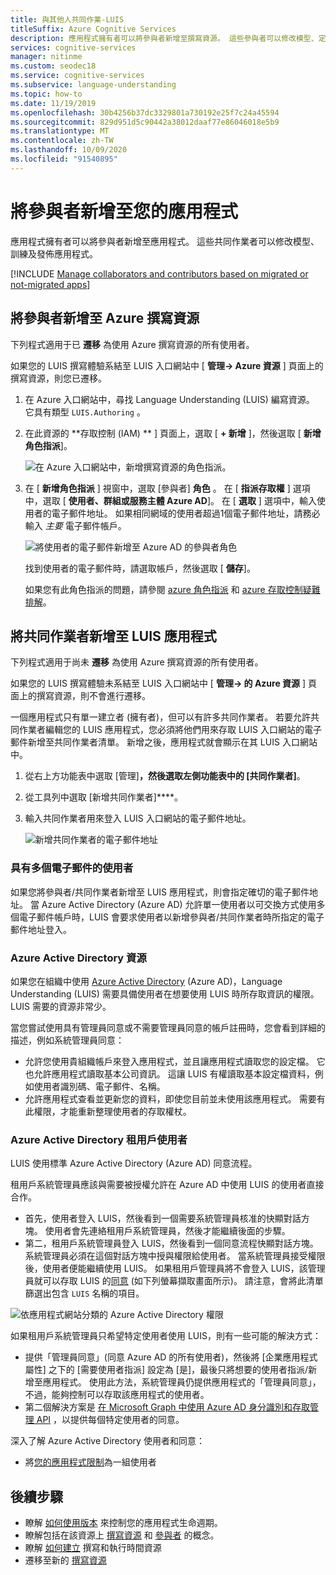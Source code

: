 ```yaml
---
title: 與其他人共同作業-LUIS
titleSuffix: Azure Cognitive Services
description: 應用程式擁有者可以將參與者新增至撰寫資源。 這些參與者可以修改模型、定型及發佈應用程式。
services: cognitive-services
manager: nitinme
ms.custom: seodec18
ms.service: cognitive-services
ms.subservice: language-understanding
ms.topic: how-to
ms.date: 11/19/2019
ms.openlocfilehash: 30b4256b37dc3329801a730192e25f7c24a45594
ms.sourcegitcommit: 829d951d5c90442a38012daaf77e86046018e5b9
ms.translationtype: MT
ms.contentlocale: zh-TW
ms.lasthandoff: 10/09/2020
ms.locfileid: "91540895"
---
```

# <a name="add-contributors-to-your-app"></a>將參與者新增至您的應用程式

應用程式擁有者可以將參與者新增至應用程式。 這些共同作業者可以修改模型、訓練及發佈應用程式。

[!INCLUDE [Manage collaborators and contributors based on migrated or not-migrated apps](./includes/manage-contributor-collaborator-migration.md)]

## <a name="add-contributor-to-azure-authoring-resource"></a>將參與者新增至 Azure 撰寫資源

下列程式適用于已 **遷移** 為使用 Azure 撰寫資源的所有使用者。

如果您的 LUIS 撰寫體驗系結至 LUIS 入口網站中 [ **管理-> Azure 資源** ] 頁面上的撰寫資源，則您已遷移。

1. 在 Azure 入口網站中，尋找 Language Understanding (LUIS) 編寫資源。 它具有類型 `LUIS.Authoring` 。
1. 在此資源的 **存取控制 (IAM) ** ] 頁面上，選取 [ **+ 新增** ]，然後選取 [ **新增角色指派**]。

    ![在 Azure 入口網站中，新增撰寫資源的角色指派。](./media/luis-how-to-collaborate/authoring-resource-access-control-add-role.png)

1. 在 [ **新增角色指派** ] 視窗中，選取 [參與者] **角色** 。 在 [ **指派存取權** ] 選項中，選取 [ **使用者、群組或服務主體 Azure AD**]。 在 [ **選取** ] 選項中，輸入使用者的電子郵件地址。 如果相同網域的使用者超過1個電子郵件地址，請務必輸入 _主要_ 電子郵件帳戶。

    ![將使用者的電子郵件新增至 Azure AD 的參與者角色](./media/luis-how-to-collaborate/add-role-assignment-for-contributor.png)

    找到使用者的電子郵件時，請選取帳戶，然後選取 [ **儲存**]。

    如果您有此角色指派的問題，請參閱 [azure 角色指派](../../role-based-access-control/role-assignments-portal.md) 和 [azure 存取控制疑難排解](../../role-based-access-control/troubleshooting.md#problems-with-azure-role-assignments)。

## <a name="add-collaborator-to-luis-app"></a>將共同作業者新增至 LUIS 應用程式

下列程式適用于尚未 **遷移** 為使用 Azure 撰寫資源的所有使用者。

如果您的 LUIS 撰寫體驗未系結至 LUIS 入口網站中 [ **管理-> 的 Azure 資源** ] 頁面上的撰寫資源，則不會進行遷移。

一個應用程式只有單一建立者 (擁有者)，但可以有許多共同作業者。 若要允許共同作業者編輯您的 LUIS 應用程式，您必須將他們用來存取 LUIS 入口網站的電子郵件新增至共同作業者清單。 新增之後，應用程式就會顯示在其 LUIS 入口網站中。

1. 從右上方功能表中選取 [管理]****，然後選取左側功能表中的 [共同作業者]****。

1. 從工具列中選取 [新增共同作業者]****。

1. 輸入共同作業者用來登入 LUIS 入口網站的電子郵件地址。

    ![新增共同作業者的電子郵件地址](./media/luis-how-to-collaborate/add-collaborator-pop-up.png)


### <a name="users-with-multiple-emails"></a>具有多個電子郵件的使用者

如果您將參與者/共同作業者新增至 LUIS 應用程式，則會指定確切的電子郵件地址。 當 Azure Active Directory (Azure AD) 允許單一使用者以可交換方式使用多個電子郵件帳戶時，LUIS 會要求使用者以新增參與者/共同作業者時所指定的電子郵件地址登入。

<a name="owner-and-collaborators"></a>

### <a name="azure-active-directory-resources"></a>Azure Active Directory 資源

如果您在組織中使用 [Azure Active Directory](https://docs.microsoft.com/azure/active-directory/) (Azure AD)，Language Understanding (LUIS) 需要具備使用者在想要使用 LUIS 時所存取資訊的權限。 LUIS 需要的資源非常少。

當您嘗試使用具有管理員同意或不需要管理員同意的帳戶註冊時，您會看到詳細的描述，例如系統管理員同意：

* 允許您使用貴組織帳戶來登入應用程式，並且讓應用程式讀取您的設定檔。 它也允許應用程式讀取基本公司資訊。 這讓 LUIS 有權讀取基本設定檔資料，例如使用者識別碼、電子郵件、名稱。
* 允許應用程式查看並更新您的資料，即使您目前並未使用該應用程式。 需要有此權限，才能重新整理使用者的存取權杖。


### <a name="azure-active-directory-tenant-user"></a>Azure Active Directory 租用戶使用者

LUIS 使用標準 Azure Active Directory (Azure AD) 同意流程。

租用戶系統管理員應該與需要被授權允許在 Azure AD 中使用 LUIS 的使用者直接合作。

* 首先，使用者登入 LUIS，然後看到一個需要系統管理員核准的快顯對話方塊。 使用者會先連絡租用戶系統管理員，然後才能繼續後面的步驟。
* 第二，租用戶系統管理員登入 LUIS，然後看到一個同意流程快顯對話方塊。 系統管理員必須在這個對話方塊中授與權限給使用者。 當系統管理員接受權限後，使用者便能繼續使用 LUIS。 如果租用戶管理員將不會登入 LUIS，該管理員就可以存取 LUIS 的[同意](https://account.activedirectory.windowsazure.com/r#/applications) (如下列螢幕擷取畫面所示)。 請注意，會將此清單篩選出包含 `LUIS` 名稱的項目。

![依應用程式網站分類的 Azure Active Directory 權限](./media/luis-how-to-collaborate/tenant-permissions.png)

如果租用戶系統管理員只希望特定使用者使用 LUIS，則有一些可能的解決方式：
* 提供「管理員同意」(同意 Azure AD 的所有使用者)，然後將 [企業應用程式屬性] 之下的 [需要使用者指派] 設定為 [是]，最後只將想要的使用者指派/新增至應用程式。 使用此方法，系統管理員仍提供應用程式的「管理員同意」，不過，能夠控制可以存取該應用程式的使用者。
* 第二個解決方案是 [在 Microsoft Graph 中使用 Azure AD 身分識別和存取管理 API](https://docs.microsoft.com/graph/azuread-identity-access-management-concept-overview) ，以提供每個特定使用者的同意。

深入了解 Azure Active Directory 使用者和同意：
* 將[您的應用程式限制](../../active-directory/develop/howto-restrict-your-app-to-a-set-of-users.md)為一組使用者

## <a name="next-steps"></a>後續步驟

* 瞭解 [如何使用版本](luis-how-to-manage-versions.md) 來控制您的應用程式生命週期。
* 瞭解包括在該資源上 [撰寫資源](luis-how-to-azure-subscription.md#authoring-key) 和 [參與者](luis-how-to-azure-subscription.md#contributions-from-other-authors) 的概念。
* 瞭解 [如何建立](luis-how-to-azure-subscription.md) 撰寫和執行時間資源
* 遷移至新的 [撰寫資源](luis-migration-authoring.md)
